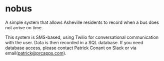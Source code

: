 # nobus

A simple system that allows Asheville residents to record when a bus does not arrive on time. 

This system is SMS-based, using Twilio for conversational communication with the user. Data is then recorded in a SQL database. If you need database access, please contact Patrick Conant on Slack or via email(patrick@prcapps.com). 
